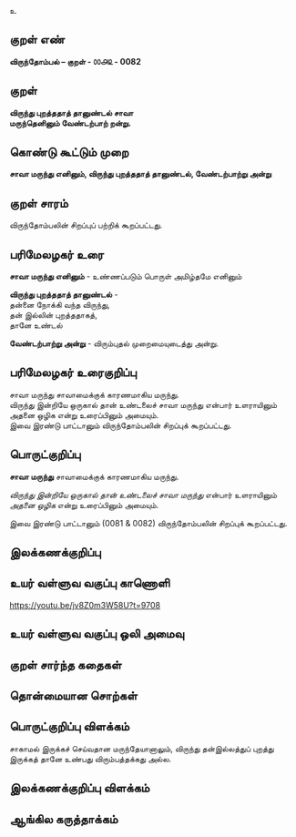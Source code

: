 உ

## குறள் எண் 

**விருந்தோம்பல் – குறள் - ௦௦௮௨ - 0082**  

## குறள் 

**விருந்து புறத்ததாத் தானுண்டல் சாவா  
மருந்தெனினும் வேண்டற்பாற் றன்று.** 

## கொண்டு கூட்டும் முறை

**சாவா மருந்து எனினும், விருந்து புறத்ததாத் தானுண்டல், வேண்டற்பாற்று அன்று** 

## குறள் சாரம் 

விருந்தோம்பலின் சிறப்புப் பற்றிக் கூறப்பட்டது.  

## பரிமேலழகர் உரை

**சாவா மருந்து எனினும்** - உண்ணப்படும் பொருள் அமிழ்தமே எனினும்   

**விருந்து புறத்ததாத் தானுண்டல்** -  
தன்னை நோக்கி வந்த விருந்து,  
தன் இல்லின் புறத்ததாகத்,  
தானே உண்டல்  

**வேண்டற்பாற்று அன்று** - விரும்புதல் முறைமையுடைத்து அன்று.  

## பரிமேலழகர் உரைகுறிப்பு   

சாவா மருந்து சாவாமைக்குக் காரணமாகிய மருந்து.  
விருந்து இன்றியே ஒருகால் தான் உண்டலைச் சாவா மருந்து என்பார் உளராயினும் அதனை ஒழிக என்று உரைப்பினும் அமையும்.  
இவை இரண்டு பாட்டானும் விருந்தோம்பலின் சிறப்புக் கூறப்பட்டது.   

## பொருட்குறிப்பு 

**சாவா மருந்து** சாவாமைக்குக் காரணமாகிய மருந்து.  

_விருந்து இன்றியே ஒருகால் தான் உண்டலைச் சாவா மருந்து_ என்பார் உளராயினும்  
_அதனை ஒழிக_ என்று உரைப்பினும் அமையும்.  

இவை இரண்டு பாட்டானும் (0081 & 0082) விருந்தோம்பலின் சிறப்புக் கூறப்பட்டது.  

## இலக்கணக்குறிப்பு  


## உயர் வள்ளுவ வகுப்பு காணொளி

https://youtu.be/jv8Z0m3W58U?t=9708

## உயர் வள்ளுவ வகுப்பு ஒலி அமைவு 

 
## குறள் சார்ந்த கதைகள் 


## தொன்மையான சொற்கள்


## பொருட்குறிப்பு விளக்கம்

சாகாமல் இருக்கச் செய்வதான மருந்தேயானாலும், விருந்து தன்இல்லத்துப் புறத்து இருக்கத் தானே உண்பது விரும்பத்தக்கது அல்ல. 

## இலக்கணக்குறிப்பு விளக்கம்


## ஆங்கில கருத்தாக்கம் 


